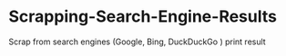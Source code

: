 # Scrapping-Search-Engine-Results
Scrap from search engines (Google, Bing, DuckDuckGo ) print result
